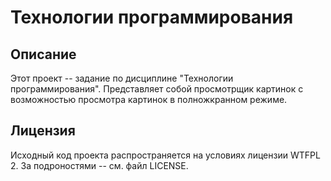 ﻿Технологии программирования
===========================

Описание
--------

Этот проект -- задание по дисциплине "Технологии программирования". Представляет собой просмотрщик картинок с возможностью просмотра картинок в полножкранном режиме.

Лицензия
--------

Исходный код проекта распространяется на условиях лицензии WTFPL 2. За подроностями -- см. файл LICENSE.
